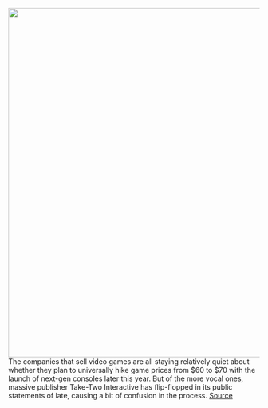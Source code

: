 <img src='https://cdn.vox-cdn.com/thumbor/E_tKk2fxtfgJ_egIYuW4UYvzm9w=/0x0:1461x1165/1200x800/filters:focal(562x219:794x451)/cdn.vox-cdn.com/uploads/chorus_image/image/67155107/2k21.0.png' width='700px' /><br/>
The companies that sell video games are all staying relatively quiet about whether they plan to universally hike game prices from $60 to $70 with the launch of next-gen consoles later this year. But of the more vocal ones, massive publisher Take-Two Interactive has flip-flopped in its public statements of late, causing a bit of confusion in the process.
<a href='https://www.theverge.com/2020/8/4/21354306/take-two-interactive-ps5-xbox-series-x-game-prices-70-dollars-norm'> Source <a/>